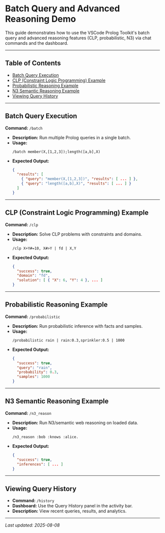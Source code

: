 # Batch Query and Advanced Reasoning Demo

This guide demonstrates how to use the VSCode Prolog Toolkit's batch query and advanced reasoning features (CLP, probabilistic, N3) via chat commands and the dashboard.

---

## Table of Contents
- [Batch Query Execution](#batch-query-execution)
- [CLP (Constraint Logic Programming) Example](#clp-constraint-logic-programming-example)
- [Probabilistic Reasoning Example](#probabilistic-reasoning-example)
- [N3 Semantic Reasoning Example](#n3-semantic-reasoning-example)
- [Viewing Query History](#viewing-query-history)

---

## Batch Query Execution

**Command:** `/batch`

- **Description:** Run multiple Prolog queries in a single batch.
- **Usage:**
  ```
  /batch member(X,[1,2,3]);length([a,b],X)
  ```
- **Expected Output:**
  ```json
  {
    "results": [
      { "query": "member(X,[1,2,3])", "results": [ ... ] },
      { "query": "length([a,b],X)", "results": [ ... ] }
    ]
  }
  ```

---

## CLP (Constraint Logic Programming) Example

**Command:** `/clp`

- **Description:** Solve CLP problems with constraints and domains.
- **Usage:**
  ```
  /clp X+Y#=10, X#>Y | fd | X,Y
  ```
- **Expected Output:**
  ```json
  {
    "success": true,
    "domain": "fd",
    "solution": [ { "X": 6, "Y": 4 }, ... ]
  }
  ```

---

## Probabilistic Reasoning Example

**Command:** `/probabilistic`

- **Description:** Run probabilistic inference with facts and samples.
- **Usage:**
  ```
  /probabilistic rain | rain:0.3,sprinkler:0.5 | 1000
  ```
- **Expected Output:**
  ```json
  {
    "success": true,
    "query": "rain",
    "probability": 0.3,
    "samples": 1000
  }
  ```

---

## N3 Semantic Reasoning Example

**Command:** `/n3_reason`

- **Description:** Run N3/semantic web reasoning on loaded data.
- **Usage:**
  ```
  /n3_reason :bob :knows :alice.
  ```
- **Expected Output:**
  ```json
  {
    "success": true,
    "inferences": [ ... ]
  }
  ```

---

## Viewing Query History

- **Command:** `/history`
- **Dashboard:** Use the Query History panel in the activity bar.
- **Description:** View recent queries, results, and analytics.

---
_Last updated: 2025-08-08_
